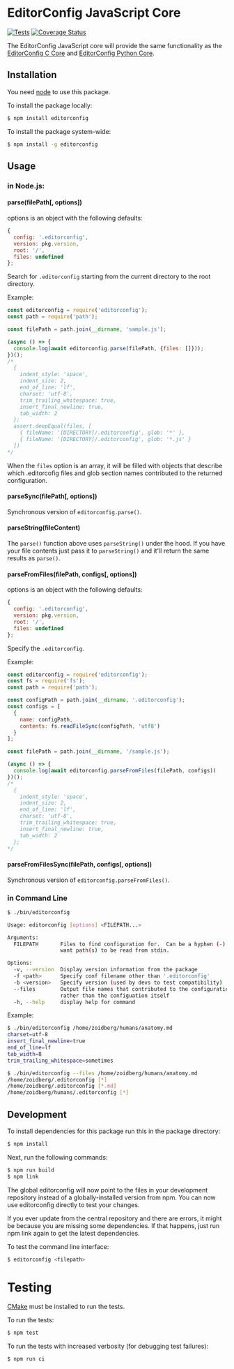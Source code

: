 # EditorConfig JavaScript Core

[![Tests](https://github.com/editorconfig/editorconfig-core-js/actions/workflows/node.js.yml/badge.svg)](https://github.com/editorconfig/editorconfig-core-js/actions/workflows/node.js.yml)
[![Coverage Status](https://coveralls.io/repos/github/editorconfig/editorconfig-core-js/badge.svg?branch=master)](https://coveralls.io/github/editorconfig/editorconfig-core-js?branch=master)

The EditorConfig JavaScript core will provide the same functionality as the
[EditorConfig C Core][] and [EditorConfig Python Core][].

## Installation

You need [node][] to use this package.

To install the package locally:

```bash
$ npm install editorconfig
```

To install the package system-wide:

```bash
$ npm install -g editorconfig
```

## Usage

### in Node.js:

#### parse(filePath[, options])

options is an object with the following defaults:

```js
{
  config: '.editorconfig',
  version: pkg.version,
  root: '/',
  files: undefined
};
```

Search for `.editorconfig` starting from the current directory to the root directory.

Example:

```js
const editorconfig = require('editorconfig');
const path = require('path');

const filePath = path.join(__dirname, 'sample.js');

(async () => {
  console.log(await editorconfig.parse(filePath, {files: []}));
})();
/*
  {
    indent_style: 'space',
    indent_size: 2,
    end_of_line: 'lf',
    charset: 'utf-8',
    trim_trailing_whitespace: true,
    insert_final_newline: true,
    tab_width: 2
  };
  assert.deepEqual(files, [
    { fileName: '[DIRECTORY]/.editorconfig', glob: '*' },
    { fileName: '[DIRECTORY]/.editorconfig', glob: '*.js' }
  ])
*/
```

When the `files` option is an array, it will be filled with objects that
describe which .editorcofig files and glob section names contributed to the
returned configuration.

#### parseSync(filePath[, options])

Synchronous version of `editorconfig.parse()`.

#### parseString(fileContent)

The `parse()` function above uses `parseString()` under the hood. If you have your file contents
just pass it to `parseString()` and it'll return the same results as `parse()`.

#### parseFromFiles(filePath, configs[, options])

options is an object with the following defaults:

```js
{
  config: '.editorconfig',
  version: pkg.version,
  root: '/',
  files: undefined
};
```

Specify the `.editorconfig`.

Example:

```js
const editorconfig = require('editorconfig');
const fs = require('fs');
const path = require('path');

const configPath = path.join(__dirname, '.editorconfig');
const configs = [
  {
    name: configPath,
    contents: fs.readFileSync(configPath, 'utf8')
  }
];

const filePath = path.join(__dirname, '/sample.js');

(async () => {
  console.log(await editorconfig.parseFromFiles(filePath, configs))
})();
/*
  {
    indent_style: 'space',
    indent_size: 2,
    end_of_line: 'lf',
    charset: 'utf-8',
    trim_trailing_whitespace: true,
    insert_final_newline: true,
    tab_width: 2
  };
*/
```

#### parseFromFilesSync(filePath, configs[, options])

Synchronous version of `editorconfig.parseFromFiles()`.

### in Command Line

```bash
$ ./bin/editorconfig

Usage: editorconfig [options] <FILEPATH...>

Arguments:
  FILEPATH       Files to find configuration for.  Can be a hyphen (-) if you
                 want path(s) to be read from stdin.

Options:
  -v, --version  Display version information from the package
  -f <path>      Specify conf filename other than '.editorconfig'
  -b <version>   Specify version (used by devs to test compatibility)
  --files        Output file names that contributed to the configuration,
                 rather than the configuation itself
  -h, --help     display help for command
```

Example:

```bash
$ ./bin/editorconfig /home/zoidberg/humans/anatomy.md
charset=utf-8
insert_final_newline=true
end_of_line=lf
tab_width=8
trim_trailing_whitespace=sometimes
```

```bash
$ ./bin/editorconfig --files /home/zoidberg/humans/anatomy.md
/home/zoidberg/.editorconfig [*]
/home/zoidberg/.editorconfig [*.md]
/home/zoidberg/humans/.editorconfig [*]
```

## Development

To install dependencies for this package run this in the package directory:

```bash
$ npm install
```

Next, run the following commands:

```bash
$ npm run build
$ npm link
```

The global editorconfig will now point to the files in your development
repository instead of a globally-installed version from npm. You can now use
editorconfig directly to test your changes.

If you ever update from the central repository and there are errors, it might
be because you are missing some dependencies. If that happens, just run npm
link again to get the latest dependencies.

To test the command line interface:

```bash
$ editorconfig <filepath>
```

# Testing

[CMake][] must be installed to run the tests.

To run the tests:

```bash
$ npm test
```

To run the tests with increased verbosity (for debugging test failures):

```bash
$ npm run ci
```

[EditorConfig C Core]: https://github.com/editorconfig/editorconfig-core
[EditorConfig Python Core]: https://github.com/editorconfig/editorconfig-core-py
[node]: http://nodejs.org/
[cmake]: http://www.cmake.org
